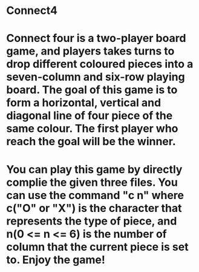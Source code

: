 # Connect4
# Connect four is a two-player board game, and players takes turns to drop different coloured pieces into a seven-column and six-row playing board. The goal of this game is to form a horizontal, vertical and diagonal line of four piece of the same colour. The first player who reach the goal will be the winner.
# You can play this game by directly complie the given three files. You can use the command "c n" where c("O" or "X") is the character that represents the type of piece, and n(0 <= n <= 6) is the number of column that the current piece is set to. Enjoy the game!
